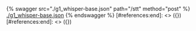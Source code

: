 [#references:start]: <> ({ "template": "openapi" })
[#references:start]: <> ({ "template": "openapi" })
{% swagger src="./g1_whisper-base.json" path="/stt" method="post" %}
[./g1_whisper-base.json](./g1_whisper-base.json)
{% endswagger %}
[#references:end]: <> ({})
[#references:end]: <> ({})